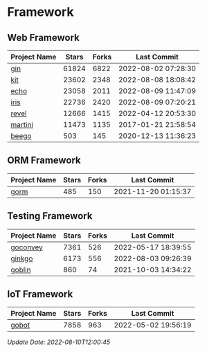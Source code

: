 # Framework

## Web Framework
| Project Name | Stars | Forks | Last Commit |
| ------------ | ----- | ----- | ----------- |
| [gin](https://github.com/gin-gonic/gin) | 61824 | 6822 | 2022-08-02 07:28:30 |
| [kit](https://github.com/go-kit/kit) | 23602 | 2348 | 2022-08-08 18:08:42 |
| [echo](https://github.com/labstack/echo) | 23058 | 2011 | 2022-08-09 11:47:09 |
| [iris](https://github.com/kataras/iris) | 22736 | 2420 | 2022-08-09 07:20:21 |
| [revel](https://github.com/revel/revel) | 12666 | 1415 | 2022-04-12 20:53:30 |
| [martini](https://github.com/go-martini/martini) | 11473 | 1135 | 2017-01-21 21:58:54 |
| [beego](https://github.com/astaxie/beego) | 503 | 145 | 2020-12-13 11:36:23 |

## ORM Framework
| Project Name | Stars | Forks | Last Commit |
| ------------ | ----- | ----- | ----------- |
| [gorm](https://github.com/jinzhu/gorm) | 485 | 150 | 2021-11-20 01:15:37 |

## Testing Framework
| Project Name | Stars | Forks | Last Commit |
| ------------ | ----- | ----- | ----------- |
| [goconvey](https://github.com/smartystreets/goconvey) | 7361 | 526 | 2022-05-17 18:39:55 |
| [ginkgo](https://github.com/onsi/ginkgo) | 6173 | 556 | 2022-08-03 09:26:39 |
| [goblin](https://github.com/franela/goblin) | 860 | 74 | 2021-10-03 14:34:22 |

## IoT Framework
| Project Name | Stars | Forks | Last Commit |
| ------------ | ----- | ----- | ----------- |
| [gobot](https://github.com/hybridgroup/gobot) | 7858 | 963 | 2022-05-02 19:56:19 |

*Update Date: 2022-08-10T12:00:45*
